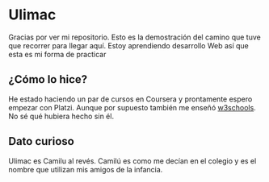 # Ulimac

Gracias por ver mi repositorio. 
Esto es la demostración del camino que tuve que recorrer para llegar aquí. 
Estoy aprendiendo desarrollo Web así que esta es mi forma de practicar

## ¿Cómo lo hice? 

He estado haciendo un par de cursos en Coursera y prontamente espero empezar con Platzi. Aunque por supuesto también me enseñó [w3schools](https://www.w3schools.com/ "El mejor lugar para aprender"). No sé qué hubiera hecho sin él.

## Dato curioso

Ulimac es Camilu al revés. Camilú es como me decían en el colegio y es el nombre que utilizan mis amigos de la infancia.